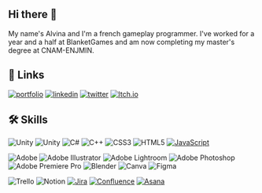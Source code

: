 ## Hi there 👋
My name's Alvina and I'm a french gameplay programmer. I've worked for a year and a half at BlanketGames and am now completing my master's degree at CNAM-ENJMIN.

## 🔗 Links
[![portfolio](https://img.shields.io/badge/my_portfolio-000?style=for-the-badge)](https://alvina-dr.com/) [![linkedin](https://img.shields.io/badge/linkedin-0A66C2?style=for-the-badge&logo=linkedin&logoColor=white)](https://www.linkedin.com/in/alvina-dr/) [![twitter](https://img.shields.io/badge/twitter-1DA1F2?style=for-the-badge&logo=x&logoColor=white)](https://x.com/alvina_dr_) [![Itch.io](https://img.shields.io/badge/itch.io-%23FF0B34.svg?logo=Itch.io&logoColor=white&style=for-the-badge)](https://alvina-dr.itch.io/)

## 🛠 Skills
![Unity](https://img.shields.io/badge/-UNITY-black?style=for-the-badge&logo=unity) ![Unity](https://img.shields.io/badge/-UNREAL5-black?style=for-the-badge&logo=unrealengine) ![C#](https://img.shields.io/badge/c%23-%23239120.svg?style=for-the-badge&logo=csharp&logoColor=white) ![C++](https://img.shields.io/badge/c++-%2300599C.svg?style=for-the-badge&logo=c%2B%2B&logoColor=white) ![CSS3](https://img.shields.io/badge/css3-%231572B6.svg?style=for-the-badge&logo=css3&logoColor=white) ![HTML5](https://img.shields.io/badge/html5-%23E34F26.svg?style=for-the-badge&logo=html5&logoColor=white) [![JavaScript](https://img.shields.io/badge/JavaScript-F7DF1E?logo=javascript&logoColor=000&style=for-the-badge)](#)

![Adobe](https://img.shields.io/badge/adobe-%23FF0000.svg?style=for-the-badge&logo=adobe&logoColor=white) ![Adobe Illustrator](https://img.shields.io/badge/adobe%20illustrator-%23FF9A00.svg?style=for-the-badge&logo=adobe%20illustrator&logoColor=white) ![Adobe Lightroom](https://img.shields.io/badge/Adobe%20Lightroom-31A8FF.svg?style=for-the-badge&logo=Adobe%20Lightroom&logoColor=white) ![Adobe Photoshop](https://img.shields.io/badge/adobe%20photoshop-%2331A8FF.svg?style=for-the-badge&logo=adobe%20photoshop&logoColor=white) ![Adobe Premiere Pro](https://img.shields.io/badge/Adobe%20Premiere%20Pro-9999FF.svg?style=for-the-badge&logo=Adobe%20Premiere%20Pro&logoColor=white) ![Blender](https://img.shields.io/badge/blender-%23F5792A.svg?style=for-the-badge&logo=blender&logoColor=white) ![Canva](https://img.shields.io/badge/Canva-%2300C4CC.svg?style=for-the-badge&logo=Canva&logoColor=white) ![Figma](https://img.shields.io/badge/figma-%23F24E1E.svg?style=for-the-badge&logo=figma&logoColor=white) 

![Trello](https://img.shields.io/badge/Trello-%23026AA7.svg?style=for-the-badge&logo=Trello&logoColor=white) ![Notion](https://img.shields.io/badge/Notion-%23000000.svg?style=for-the-badge&logo=notion&logoColor=white) [![Jira](https://img.shields.io/badge/Jira-0052CC?logo=jira&logoColor=fff&style=for-the-badge)](#) [![Confluence](https://img.shields.io/badge/Confluence-172B4D?logo=confluence&logoColor=fff&style=for-the-badge)](#) [![Asana](https://img.shields.io/badge/Asana-F06A6A?logo=asana&logoColor=fff&style=for-the-badge)](#)

